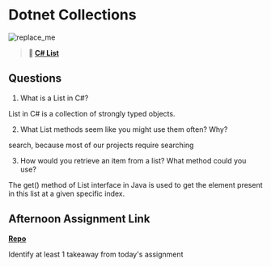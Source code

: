 # Dotnet Collections

![replace_me](https://codeworks.blob.core.windows.net/public/assets/img/illustrations/placeholder.svg)

> **📖 [C# List](https://codeworksacademy.com/fs-student-guide/resources/wk10/02-List-Methods)**

## Questions

1. What is a List in C#?

List in C# is a collection of strongly typed objects. 

2. What List methods seem like you might use them often? Why?

search, because most of our projects require searching


3. How would you retrieve an item from a list? What method could you use?

The get() method of List interface in Java is used to get the element present in this list at a given specific index.

## Afternoon Assignment Link

**[Repo](https://github.com/Casey1224/<ASSIGNMENT_REPO>)**

Identify at least 1 takeaway from today's assignment
